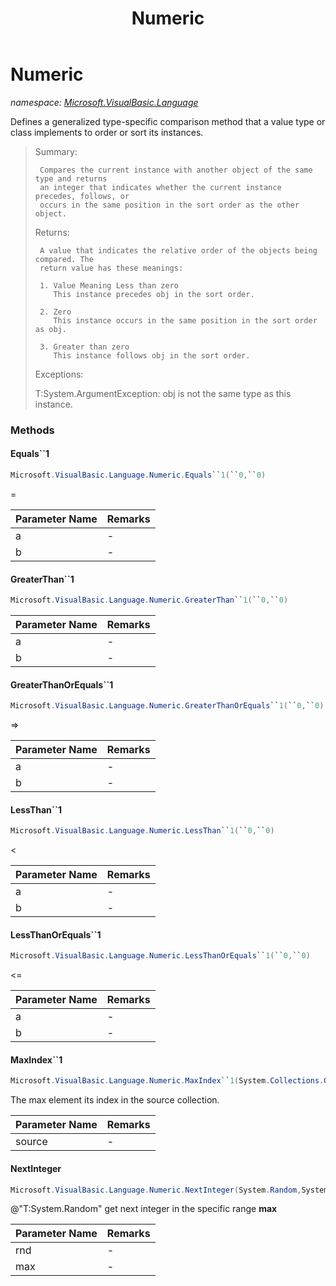 ﻿---
title: Numeric
---

# Numeric
_namespace: [Microsoft.VisualBasic.Language](N-Microsoft.VisualBasic.Language.html)_

Defines a generalized type-specific comparison method that a value type or class
 implements to order or sort its instances.

> 
> 
>  Summary:
> 
>      Compares the current instance with another object of the same type and returns
>      an integer that indicates whether the current instance precedes, follows, or
>      occurs in the same position in the sort order as the other object.
> 
>  Returns:
> 
>      A value that indicates the relative order of the objects being compared. The
>      return value has these meanings:
> 
>      1. Value Meaning Less than zero
>         This instance precedes obj in the sort order.
> 
>      2. Zero
>         This instance occurs in the same position in the sort order as obj.
> 
>      3. Greater than zero
>         This instance follows obj in the sort order.
> 
>  Exceptions:
> 
>    T:System.ArgumentException:
>      obj is not the same type as this instance.
>  


### Methods

#### Equals``1
```csharp
Microsoft.VisualBasic.Language.Numeric.Equals``1(``0,``0)
```
=

|Parameter Name|Remarks|
|--------------|-------|
|a|-|
|b|-|


#### GreaterThan``1
```csharp
Microsoft.VisualBasic.Language.Numeric.GreaterThan``1(``0,``0)
```
>

|Parameter Name|Remarks|
|--------------|-------|
|a|-|
|b|-|


#### GreaterThanOrEquals``1
```csharp
Microsoft.VisualBasic.Language.Numeric.GreaterThanOrEquals``1(``0,``0)
```
=>

|Parameter Name|Remarks|
|--------------|-------|
|a|-|
|b|-|


#### LessThan``1
```csharp
Microsoft.VisualBasic.Language.Numeric.LessThan``1(``0,``0)
```
<

|Parameter Name|Remarks|
|--------------|-------|
|a|-|
|b|-|


#### LessThanOrEquals``1
```csharp
Microsoft.VisualBasic.Language.Numeric.LessThanOrEquals``1(``0,``0)
```
<=

|Parameter Name|Remarks|
|--------------|-------|
|a|-|
|b|-|


#### MaxIndex``1
```csharp
Microsoft.VisualBasic.Language.Numeric.MaxIndex``1(System.Collections.Generic.IEnumerable{``0})
```
The max element its index in the source collection.

|Parameter Name|Remarks|
|--------------|-------|
|source|-|


#### NextInteger
```csharp
Microsoft.VisualBasic.Language.Numeric.NextInteger(System.Random,System.Int32)
```
@"T:System.Random" get next integer in the specific range **max**

|Parameter Name|Remarks|
|--------------|-------|
|rnd|-|
|max|-|



